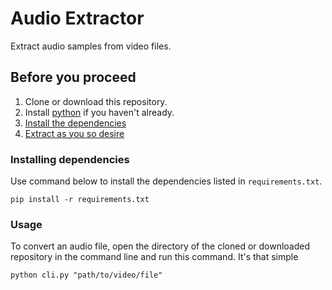# Audio Extractor
Extract audio samples from video files.


## Before you proceed
1. Clone or download this repository.
2. Install [python](https://www.python.org/downloads/) if you haven't already.
3. [Install the dependencies](#Installing%20dependencies)
4. [Extract as you so desire](#Usage)


### Installing dependencies
Use command below to install the dependencies listed in `requirements.txt`.
```
pip install -r requirements.txt
```

### Usage
To convert an audio file, open the directory of the cloned or downloaded repository in the command line and run this command.
It's that simple
```
python cli.py "path/to/video/file"
```
